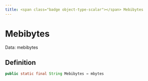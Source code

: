 ```yaml
---
title: <span class="badge object-type-scalar"></span> Mebibytes
---
```

# <span class="badge object-type-scalar"></span> Mebibytes

Data: mebibytes

## Definition

```java
public static final String Mebibytes = mbytes
```

